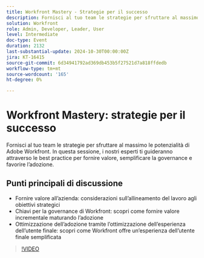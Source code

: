 ```yaml
---
title: Workfront Mastery - Strategie per il successo
description: Fornisci al tuo team le strategie per sfruttare al massimo le potenzialità di Adobe Workfront. In questa sessione, i nostri esperti ti guideranno attraverso le best practice per fornire valore, semplificare la governance e favorire l’adozione.Punti di discussione chiave:Fornire valore all’azienda - Considerazioni per allineare il lavoro agli obiettivi strategiciChiavi per la governance di Workfront - Scopri come fornire valore incrementale durante la maturazione dell’adozioneMassimizzare l’adozione attraverso l’ottimizzazione dell’esperienza dell’utente finale - Scopri come Workfront offre un’esperienza dell’utente finale semplificata
solution: Workfront
role: Admin, Developer, Leader, User
level: Intermediate
doc-type: Event
duration: 2132
last-substantial-update: 2024-10-30T00:00:00Z
jira: KT-16415
source-git-commit: 6d34941792ad369db453b5f27521d7a818ffdedb
workflow-type: tm+mt
source-wordcount: '165'
ht-degree: 0%

---
```



# Workfront Mastery: strategie per il successo

Fornisci al tuo team le strategie per sfruttare al massimo le potenzialità di Adobe Workfront. In questa sessione, i nostri esperti ti guideranno attraverso le best practice per fornire valore, semplificare la governance e favorire l’adozione.

## Punti principali di discussione

* Fornire valore all’azienda: considerazioni sull’allineamento del lavoro agli obiettivi strategici
* Chiavi per la governance di Workfront: scopri come fornire valore incrementale maturando l’adozione
* Ottimizzazione dell’adozione tramite l’ottimizzazione dell’esperienza dell’utente finale: scopri come Workfront offre un’esperienza dell’utente finale semplificata

>[!VIDEO](https://video.tv.adobe.com/v/3435746/?learn=on)
